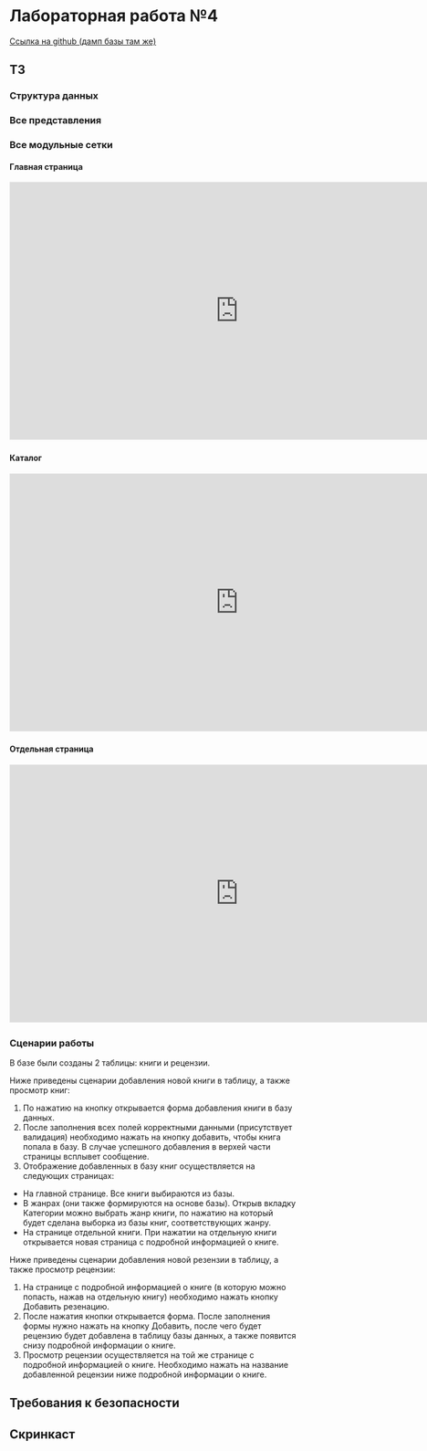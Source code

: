 # Лабораторная работа №4

[Ссылка на github (дамп базы там же)](https://github.com/book-e-shop/book-e-shop)

## ТЗ 

### Структура данных

[//]: <> (<img  src = "img/telnet_head_1.png" width="800" height="450">)

### Все представления

### Все модульные сетки

#### Главная страница

<iframe style="border: 1px solid rgba(0, 0, 0, 0.1);" width="800" height="450" src="https://www.figma.com/embed?embed_host=share&url=https%3A%2F%2Fwww.figma.com%2Ffile%2FW7G5HRGOIMFjztg6a4tz3D%2F%25D0%259A%25D0%25BD%25D0%25B8%25D0%25B6%25D0%25BD%25D1%258B%25D0%25B9-%25D0%25BC%25D0%25B0%25D0%25B3%25D0%25B0%25D0%25B7%25D0%25B8%25D0%25BD%3Fnode-id%3D9%253A7&chrome=DOCUMENTATION" allowfullscreen></iframe>

#### Каталог

<iframe style="border: 1px solid rgba(0, 0, 0, 0.1);" width="800" height="450" src="https://www.figma.com/embed?embed_host=share&url=https%3A%2F%2Fwww.figma.com%2Ffile%2FW7G5HRGOIMFjztg6a4tz3D%2F%25D0%259A%25D0%25BD%25D0%25B8%25D0%25B6%25D0%25BD%25D1%258B%25D0%25B9-%25D0%25BC%25D0%25B0%25D0%25B3%25D0%25B0%25D0%25B7%25D0%25B8%25D0%25BD%3Fnode-id%3D0%253A1&chrome=DOCUMENTATION" allowfullscreen></iframe>

#### Отдельная страница

<iframe style="border: 1px solid rgba(0, 0, 0, 0.1);" width="800" height="450" src="https://www.figma.com/embed?embed_host=share&url=https%3A%2F%2Fwww.figma.com%2Ffile%2FW7G5HRGOIMFjztg6a4tz3D%2F%25D0%259A%25D0%25BD%25D0%25B8%25D0%25B6%25D0%25BD%25D1%258B%25D0%25B9-%25D0%25BC%25D0%25B0%25D0%25B3%25D0%25B0%25D0%25B7%25D0%25B8%25D0%25BD%3Fnode-id%3D26%253A89&chrome=DOCUMENTATION" allowfullscreen></iframe>

### Сценарии работы

В базе были созданы 2 таблицы: книги и рецензии. 

Ниже приведены сценарии добавления новой книги в таблицу, а также просмотр книг:

1. По нажатию на кнопку открывается форма добавления книги в базу данных. 
2. После заполнения всех полей корректными данными (присутствует валидация) необходимо нажать на кнопку добавить, чтобы книга попала в базу. В случае успешного добавления в верхей части страницы всплывет сообщение.
3. Отображение добавленных в базу книг осуществляется на следующих страницах: 
* На главной странице. Все книги выбираются из базы.
* В жанрах (они также формируются на основе базы). Открыв вкладку Категории можно выбрать жанр книги, по нажатию на который будет сделана выборка из базы книг, соответствующих жанру.
* На странице отдельной книги. При нажатии на отдельную книги открывается новая страница с подробной информацией о книге.

Ниже приведены сценарии добавления новой резензии в таблицу, а также просмотр рецензии:

1. На странице с подробной информацией о книге (в которую можно попасть, нажав на отдельную книгу) необходимо нажать кнопку Добавить резенацию.
2. После нажатия кнопки открывается форма. После заполнения формы нужно нажать на кнопку Добавить, после чего будет рецензию будет добавлена в таблицу базы данных, а также появится снизу подробной информации о книге.
3. Просмотр рецензии осуществляется на той же странице с подробной информацией о книге. Необходимо нажать на название добавленной рецензии ниже подробной информации о книге.

## Требования к безопасности

## Скринкаст

[//]: <> (<video autoplay muted  loop width="800" height="450" src = "videos/1.mp4"></video>)
  
